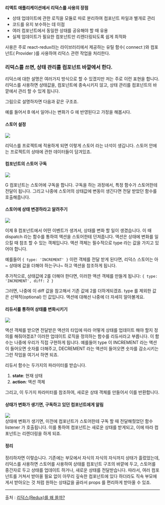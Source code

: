 
**리액트 애플리케이션에서 리덕스를 사용의 장점**

-   상태 업데이트에 관한 로직을 모듈로 따로 분리하여 컴포넌트 파일과 별개로 관리
-   코드를 유지 보수하는 데 이점
-   여러 컴포넌트에서 동일한 상태를 공유해야 할 때 유용
-   실제 업데이트가 필요한 컴포넌트만 리렌더링되도록 쉽게 최적화

사용은 주로 react-redux라는 라이브러리에서 제공하는 유틸 함수( connect )와 컴포넌트( Provider )를 사용하여 리덕스 관련 작업을 처리한다.

### 리덕스를 쓰면, 상태 관리를 컴포넌트 바깥에서 한다.

리덕스에 대한 설명은 여러가지 방식으로 할 수 있겠지만 저는 주로 이런 표현을 합니다. 리덕스를 사용하면 상태값을, 컴포넌트에 종속시키지 않고, 상태 관리를 컴포넌트의 바깥에서 관리 할 수 있게 됩니다.

그림으로 설명하자면 다음과 같은 구조죠.

예를 들어서 B 에서 일어나는 변화가 G 에 반영된다고 가정을 해봅시다.

#### 스토어 설정

![](https://i.imgur.com/c6A4cHg.png)

리덕스를 프로젝트에 적용하게 되면 이렇게 스토어 라는 녀석이 생깁니다. 스토어 안에는 프로젝트의 상태에 관한 데이터들이 담겨있죠.

#### 컴포넌트의 스토어 구독

![](https://i.imgur.com/uROrrOc.png)

G 컴포넌트는 스토어에 구독을 합니다. 구독을 하는 과정에서, 특정 함수가 스토어한테 전달이 됩니다. 그리고 나중에 스토어의 상태값에 변동이 생긴다면 전달 받았던 함수를 호출해줍니다.

#### 스토어에 상태 변경하라고 알려주기

![](https://i.imgur.com/1e4ltmz.png)

이제 B 컴포넌트에서 어떤 이벤트가 생겨서, 상태를 변화 할 일이 생겼습니다. 이 때 dispatch 라는 함수를 통하여 액션을 스토어한테 던져줍니다. 액션은 상태에 변화를 일으킬 때 참조 할 수 있는 객체입니다. 액션 객체는 필수적으로 type 라는 값을 가지고 있어야 합니다.

예를들어  `{ type: 'INCREMENT' }`  이런 객체를 전달 받게 된다면, 리덕스 스토어는 아~ 상태에 값을 더해야 하는구나~ 하고 액션을 참조하게 됩니다.

추가적으로, 상태값에 2를 더해야 한다면, 이러한 액션 객체를 만들게 됩니다:  `{ type: 'INCREMENT', diff: 2 }`

그러면, 나중에 이 diff 값을 참고해서 기존 값에 2를 더하게되겠죠. type 를 제외한 값은 선택적(optional) 인 값입니다. 액션에 대해선 나중에 더 자세히 알아볼게요.

#### 리듀서를 통하여 상태를 변화시키기

![](https://i.imgur.com/vasxqlQ.png)

액션 객체를 받으면 전달받은 액션의 타입에 따라 어떻게 상태를 업데이트 해야 할지 정의를 해줘야겠죠? 이러한 업데이트 로직을 정의하는 함수를 리듀서라고 부릅니다. 이 함수는 나중에 우리가 직접 구현하게 됩니다. 예를들어 type 이 INCREMENT 라는 액션이 들어오면 숫자를 더해주고, DECREMENT 라는 액션이 들어오면 숫자를 감소시키는 그런 작업을 여기서 하면 되죠.

리듀서 함수는 두가지의 파라미터를 받습니다.

1.  **state**: 현재 상태
2.  **action**: 액션 객체

그리고, 이 두가지 파라미터를 참조하여, 새로운 상태 객체를 만들어서 이를 반환합니다.

#### 상태가 변화가 생기면, 구독하고 있던 컴포넌트에게 알림

![](https://i.imgur.com/FkqTNhu.png)  
상태에 변화가 생기면, 이전에 컴포넌트가 스토어한테 구독 할 때 전달해줬었던 함수 listener 가 호출됩니다. 이를 통하여 컴포넌트는 새로운 상태를 받게되고, 이에 따라 컴포넌트는 리렌더링을 하게 되죠.

#### 정리

정리하자면 이렇습니다. 기존에는 부모에서 자식의 자식의 자식까지 상태가 흘렀었는데, 리덕스를 사용하면 스토어를 사용하여 상태를 컴포넌트 구조의 바깥에 두고, 스토어를 중간자로 두고 상태를 업데이트 하거나, 새로운 상태를 전달받습니다. 따라서, 여러 컴포넌트를 거쳐서 받아올 필요 없이 아무리 깊숙한 컴포넌트에 있다 하더라도 직속 부모에게서 받아오는 것 처럼 원하는 상태값을 골라서 props 를 편리하게 받아올 수 있죠.


----

출처 : [리덕스(Redux)를 왜 쓸까?](https://velopert.com/3528)